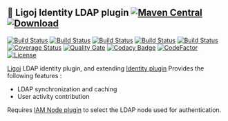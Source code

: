 ## :link: Ligoj Identity LDAP plugin [![Maven Central](https://maven-badges.herokuapp.com/maven-central/org.ligoj.plugin/plugin-id-ldap/badge.svg)](https://maven-badges.herokuapp.com/maven-central/org.ligoj.plugin/plugin-id-ldap) [![Download](https://api.bintray.com/packages/ligoj/maven-repo/plugin-id-ldap/images/download.svg) ](https://bintray.com/ligoj/maven-repo/plugin-id-ldap/_latestVersion)

[![Build Status](https://travis-ci.org/ligoj/plugin-id-ldap.svg?branch=master)](https://travis-ci.org/ligoj/plugin-id-ldap)
[![Build Status](https://circleci.com/gh/ligoj/plugin-id-ldap.svg?style=svg)](https://circleci.com/gh/ligoj/plugin-id-ldap)
[![Build Status](https://codeship.com/projects/59d0b6a0-ef12-0134-dc5d-06835e321a69/status?branch=master)](https://codeship.com/projects/208765)
[![Build Status](https://semaphoreci.com/api/v1/ligoj/plugin-id-ldap/branches/master/shields_badge.svg)](https://semaphoreci.com/ligoj/plugin-id-ldap)
[![Build Status](https://ci.appveyor.com/api/projects/status/5926fmf0p5qp9j16/branch/master?svg=true)](https://ci.appveyor.com/project/ligoj/plugin-id-ldap/branch/master)
[![Coverage Status](https://coveralls.io/repos/github/ligoj/plugin-id-ldap/badge.svg?branch=master)](https://coveralls.io/github/ligoj/plugin-id-ldap?branch=master)
[![Quality Gate](https://sonarcloud.io/api/badges/gate?key=org.ligoj.plugin:plugin-id-ldap)](https://sonarcloud.io/dashboard/index/org.ligoj.plugin:plugin-id-ldap)
[![Codacy Badge](https://api.codacy.com/project/badge/Grade/abf810c094e44c0691f71174c707d6ed)](https://www.codacy.com/app/ligoj/plugin-id-ldap?utm_source=github.com&amp;utm_medium=referral&amp;utm_content=ligoj/plugin-id-ldap&amp;utm_campaign=Badge_Grade)
[![CodeFactor](https://www.codefactor.io/repository/github/ligoj/plugin-id-ldap/badge)](https://www.codefactor.io/repository/github/ligoj/plugin-id-ldap)
[![License](http://img.shields.io/:license-mit-blue.svg)](http://fabdouglas.mit-license.org/)

[Ligoj](https://github.com/ligoj/ligoj) LDAP identity plugin, and extending [Identity plugin](https://github.com/ligoj/plugin-id)
Provides the following features :
- LDAP synchronization and caching
- User activity contribution

Requires [IAM Node plugin](https://github.com/ligoj/plugin-iam-node) to select the LDAP node used for authentication.
